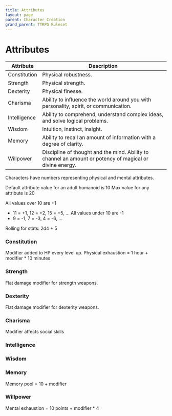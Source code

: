 ```yaml
---
title: Attributes
layout: page
parent: Character Creation
grand_parent: TTRPG Ruleset
---
```


# Attributes

| Attribute | Description |
|---|---|
| Constitution | Physical robustness. |
| Strength | Physical strength. |
| Dexterity | Physical finesse. |
| Charisma | Ability to influence the world around you with personality, spirit, or communication. |
| Intelligence | Ability to comprehend, understand complex ideas, and solve logical problems. |
| Wisdom | Intuition, instinct, insight. |
| Memory | Ability to recall an amount of information with a degree of clarity. |
| Willpower | Discipline of thought and the mind. Ability to channel an amount or potency of magical or divine energy. |

Characters have numbers representing physical and mental attributes.

Default attribute value for an adult humanoid is 10
Max value for any attribute is 20

All values over 10 are +1
  - 11 = +1, 12 = +2, 15 = +5, …
All values under 10 are -1
  - 9 = -1, 7 = -3, 4 = -6, …

Rolling for stats:
2d4 + 5

### Constitution
Modifier added to HP every level up. Physical exhaustion = 1 hour + modifier * 10 minutes

### Strength
Flat damage modifier for strength weapons.

### Dexterity
Flat damage modifier for dexterity weapons.

### Charisma
Modifier affects social skills

### Intelligence

### Wisdom

### Memory
Memory pool = 10 + modifier

### Willpower
Mental exhaustion = 10 points + modifier * 4
